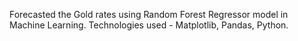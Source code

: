Forecasted the Gold rates using Random Forest Regressor model in Machine Learning. Technologies used - Matplotlib, Pandas, Python.
